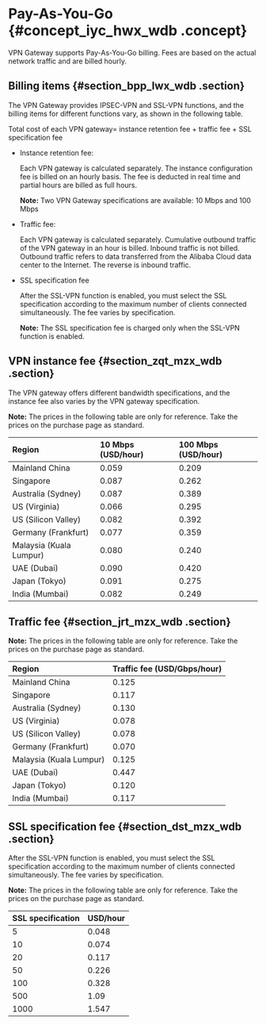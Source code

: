 # Pay-As-You-Go {#concept_iyc_hwx_wdb .concept}

VPN Gateway supports Pay-As-You-Go billing. Fees are based on the actual network traffic and are billed hourly.

## Billing items {#section_bpp_lwx_wdb .section}

The VPN Gateway provides IPSEC-VPN and SSL-VPN functions, and the billing items for different functions vary, as shown in the following table.

Total cost of each VPN gateway= instance retention fee + traffic fee + SSL specification fee

-   Instance retention fee:

    Each VPN gateway is calculated separately. The instance configuration fee is billed on an hourly basis. The fee is deducted in real time and partial hours are billed as full hours.

    **Note:** Two VPN Gateway specifications are available: 10 Mbps and 100 Mbps

-   Traffic fee:

    Each VPN gateway is calculated separately. Cumulative outbound traffic of the VPN gateway in an hour is billed. Inbound traffic is not billed. Outbound traffic refers to data transferred from the Alibaba Cloud data center to the Internet. The reverse is inbound traffic.

-   SSL specification fee

    After the SSL-VPN function is enabled, you must select the SSL specification according to the maximum number of clients connected simultaneously. The fee varies by specification. 

    **Note:** The SSL specification fee is charged only when the SSL-VPN function is enabled.


## VPN instance fee {#section_zqt_mzx_wdb .section}

The VPN gateway offers different bandwidth specifications, and the instance fee also varies by the VPN gateway specification.

**Note:** The prices in the following table are only for reference. Take the prices on the purchase page as standard.

|Region|10 Mbps \(USD/hour\)|100 Mbps \(USD/hour\)|
|:-----|:-------------------|:--------------------|
|Mainland China|0.059|0.209|
|Singapore|0.087|0.262|
|Australia \(Sydney\)|0.087|0.389|
|US \(Virginia\)|0.066|0.295|
|US \(Silicon Valley\)|0.082|0.392|
|Germany \(Frankfurt\)|0.077|0.359|
|Malaysia \(Kuala Lumpur\)|0.080|0.240|
|UAE \(Dubai\)|0.090|0.420|
|Japan \(Tokyo\)|0.091|0.275|
|India \(Mumbai\)|0.082|0.249|

## Traffic fee {#section_jrt_mzx_wdb .section}

**Note:** The prices in the following table are only for reference. Take the prices on the purchase page as standard.

|Region|Traffic fee \(USD/Gbps/hour\)|
|:-----|:----------------------------|
|Mainland China|0.125|
|Singapore|0.117|
|Australia \(Sydney\)|0.130|
|US \(Virginia\)|0.078|
|US \(Silicon Valley\)|0.078|
|Germany \(Frankfurt\)|0.070|
|Malaysia \(Kuala Lumpur\)|0.125|
|UAE \(Dubai\)|0.447|
|Japan \(Tokyo\)|0.120|
|India \(Mumbai\)|0.117|

## SSL specification fee {#section_dst_mzx_wdb .section}

After the SSL-VPN function is enabled, you must select the SSL specification according to the maximum number of clients connected simultaneously. The fee varies by specification.

**Note:** The prices in the following table are only for reference. Take the prices on the purchase page as standard.

|SSL specification|USD/hour|
|:----------------|:-------|
|5|0.048|
|10|0.074|
|20|0.117|
|50|0.226|
|100|0.328|
|500|1.09|
|1000|1.547|

